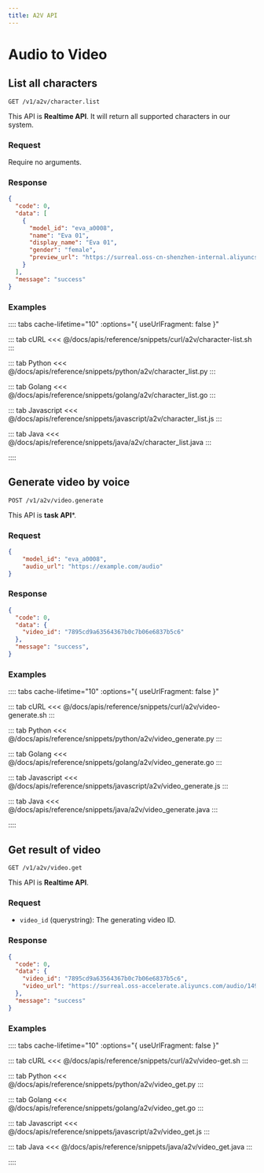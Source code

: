```yaml
---
title: A2V API
---
```


# Audio to Video

## List all characters

```
GET /v1/a2v/character.list
```

This API is **Realtime API**.
It will return all supported characters in our system.

### Request

Require no arguments.

### Response

```json
{
  "code": 0,
  "data": [
    {
      "model_id": "eva_a0008",
      "name": "Eva 01",
      "display_name": "Eva 01",
      "gender": "female",
      "preview_url": "https://surreal.oss-cn-shenzhen-internal.aliyuncs.com/"
    }
  ],
  "message": "success"
}
```

### Examples

:::: tabs    cache-lifetime="10" :options="{ useUrlFragment: false }"

::: tab cURL
<<< @/docs/apis/reference/snippets/curl/a2v/character-list.sh
:::

::: tab Python
<<< @/docs/apis/reference/snippets/python/a2v/character_list.py
:::

::: tab Golang
<<< @/docs/apis/reference/snippets/golang/a2v/character_list.go
:::

::: tab Javascript
<<< @/docs/apis/reference/snippets/javascript/a2v/character_list.js
:::

::: tab Java
<<< @/docs/apis/reference/snippets/java/a2v/character_list.java
:::

::::


## Generate video by voice

```
POST /v1/a2v/video.generate
```

This API is **task API***.

### Request

```json
{
    "model_id": "eva_a0008",
    "audio_url": "https://example.com/audio"
}
```

### Response

```json
{
  "code": 0,
  "data": {
    "video_id": "7895cd9a63564367b0c7b06e6837b5c6"
  },
  "message": "success",
}
```


### Examples

:::: tabs    cache-lifetime="10" :options="{ useUrlFragment: false }"

::: tab cURL
<<< @/docs/apis/reference/snippets/curl/a2v/video-generate.sh
:::

::: tab Python
<<< @/docs/apis/reference/snippets/python/a2v/video_generate.py
:::

::: tab Golang
<<< @/docs/apis/reference/snippets/golang/a2v/video_generate.go
:::

::: tab Javascript
<<< @/docs/apis/reference/snippets/javascript/a2v/video_generate.js
:::

::: tab Java
<<< @/docs/apis/reference/snippets/java/a2v/video_generate.java
:::

::::


## Get result of video

```
GET /v1/a2v/video.get
```

This API is **Realtime API**.

### Request

- `video_id` (querystring): The generating video ID.

### Response

```json
{
  "code": 0,
  "data": {
    "video_id": "7895cd9a63564367b0c7b06e6837b5c6",
    "video_url": "https://surreal.oss-accelerate.aliyuncs.com/audio/1490087da1c1476c8561fdc7b8a2fa4c.mp3"
  },
  "message": "success"
}

```

### Examples

:::: tabs    cache-lifetime="10" :options="{ useUrlFragment: false }"

::: tab cURL
<<< @/docs/apis/reference/snippets/curl/a2v/video-get.sh
:::

::: tab Python
<<< @/docs/apis/reference/snippets/python/a2v/video_get.py
:::

::: tab Golang
<<< @/docs/apis/reference/snippets/golang/a2v/video_get.go
:::

::: tab Javascript
<<< @/docs/apis/reference/snippets/javascript/a2v/video_get.js
:::

::: tab Java
<<< @/docs/apis/reference/snippets/java/a2v/video_get.java
:::

::::


